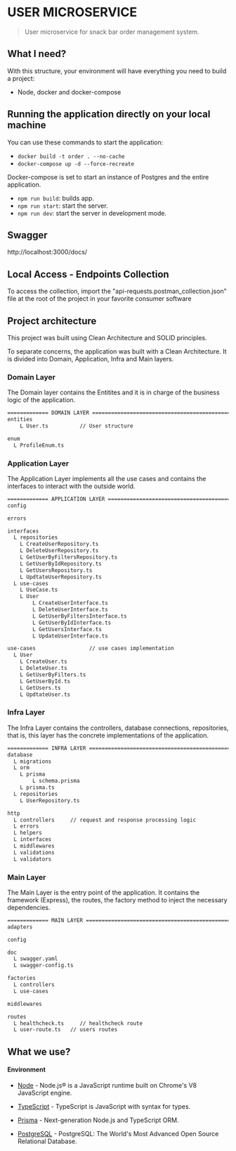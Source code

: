 # USER MICROSERVICE

> User microservice for snack bar order management system.


## What I need?

With this structure, your environment will have everything you need to build a project:

- Node, docker and docker-compose

## Running the application directly on your local machine

You can use these commands to start the application:

- `docker build -t order . --no-cache`
- `docker-compose up -d --force-recreate`

Docker-compose is set to start an instance of Postgres and the entire application.

- `npm run build`: builds app.
- `npm run start`: start the server.
- `npm run dev`: start the server in development mode.

## Swagger

http://localhost:3000/docs/

## Local Access - Endpoints Collection

To access the collection, import the "api-requests.postman_collection.json" file at the root of the project in your favorite consumer software

## Project architecture

This project was built using Clean Architecture and SOLID principles.

To separate concerns, the application was built with a Clean Architecture. It is divided into Domain, Application, Infra and Main layers.

### Domain Layer

The Domain layer contains the Entitites and it is in charge of the business logic of the application.


```bash
============= DOMAIN LAYER =====================================================================
entities
    L User.ts          // User structure

enum
  L ProfileEnum.ts
```

### Application Layer
The Application Layer implements all the use cases and contains the interfaces to interact with the outside world.
```bash
============= APPLICATION LAYER =================================================================
config

errors

interfaces
  L repositories
    L CreateUserRepository.ts         
    L DeleteUserRepository.ts
    L GetUserByFiltersRepository.ts  
    L GetUserByIdRepository.ts  
    L GetUsersRepository.ts  
    L UpdtateUserRepository.ts          
  L use-cases
    L UseCase.ts
    L User
        L CreateUserInterface.ts         
        L DeleteUserInterface.ts
        L GetUserByFiltersInterface.ts  
        L GetUserByIdInterface.ts  
        L GetUsersInterface.ts  
        L UpdateUserInterface.ts   

use-cases                 // use cases implementation
  L User
    L CreateUser.ts         
    L DeleteUser.ts
    L GetUserByFilters.ts  
    L GetUserById.ts  
    L GetUsers.ts  
    L UpdtateUser.ts      
```

### Infra Layer
The Infra Layer contains the controllers, database connections, repositories, that is, this layer has the concrete implementations of the application.

```bash
============= INFRA LAYER ======================================================================
database
  L migrations      
  L orm
    L prisma
        L schema.prisma 
    L prisma.ts
  L repositories
    L UserRepository.ts

http
  L controllers     // request and response processing logic
  L errors
  L helpers
  L interfaces
  L middlewares
  L validations
  L validators
```
### Main Layer
The Main Layer is the entry point of the application. It contains the framework (Express), the routes, the factory method to inject the necessary dependencies.

```bash
============= MAIN LAYER ========================================================================
adapters

config

doc
  L swagger.yaml
  L swagger-config.ts

factories
  L controllers
  L use-cases

middlewares

routes
  L healthcheck.ts     // healthcheck route
  L user-route.ts   // users routes
```

## What we use?

#### Environment

- [Node](https://nodejs.org/en/) - Node.js® is a JavaScript runtime built on Chrome's V8 JavaScript engine.

- [TypeScript](https://www.typescriptlang.org/) - TypeScript is JavaScript with syntax for types.

- [Prisma](https://www.prisma.io) - Next-generation Node.js and TypeScript ORM.

- [PostgreSQL](https://postgresql.org/) - PostgreSQL: The World's Most Advanced Open Source Relational Database.
